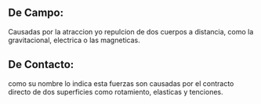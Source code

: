 ## De Campo:
Causadas por la atraccion yo repulcion de dos cuerpos a distancia, como la gravitacional, electrica o las magneticas.

## De Contacto:
como su nombre lo indica esta fuerzas son causadas por el contracto directo de dos superficies como rotamiento, elasticas y tenciones.
